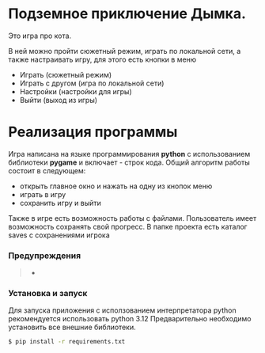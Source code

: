 # Подземное приключение Дымка.

Это игра про кота.

В ней можно пройти сюжетный режим, играть по локальной сети, а также настраивать игру, для этого есть кнопки в меню

  - Играть (сюжетный режим)
  - Играть с другом (игра по локальной сети)
  - Настройки (настройки для игры)
  - Выйти (выход из игры)



# Реализация программы

  Игра написана на языке программирования **python** с использованием библиотеки **pygame** и включает - строк кода.
  Общий алгоритм работы состоит в следующем:
  - открыть главное окно и нажать на одну из кнопок меню
  - играть в игру
  - сохранить игру и выйти


Также в игре есть возможность работы с файлами. Пользователь имеет возможность сохранять свой прогресс.
В папке проекта есть каталог saves с сохранениями игрока


### Предупреждения
> -


### Установка и запуск

Для запуска приложения с исползованием интерпретатора python рекомендуется использовать python 3.12
Предварительно необходимо установить все внешние библиотеки.

```sh
$ pip install -r requirements.txt
```
